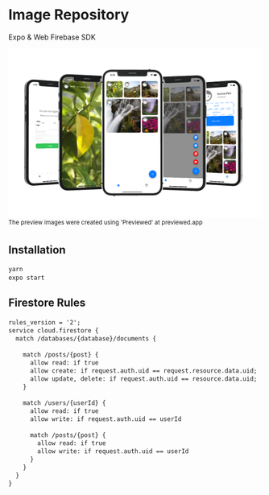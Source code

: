 # Image Repository

Expo & Web Firebase SDK

![screenshot](https://github.com/swparkaust/image-repository/raw/master/img/screenshot.png)
<sup>The preview images were created using 'Previewed' at previewed.app</sup>

## Installation

```sh 
yarn
expo start
```

## Firestore Rules

```
rules_version = '2';
service cloud.firestore {
  match /databases/{database}/documents {

    match /posts/{post} {
      allow read: if true
      allow create: if request.auth.uid == request.resource.data.uid;
      allow update, delete: if request.auth.uid == resource.data.uid;
    }
    
    match /users/{userId} {
      allow read: if true
      allow write: if request.auth.uid == userId
      
      match /posts/{post} {
        allow read: if true
        allow write: if request.auth.uid == userId
      }
    }
  }
}
```
